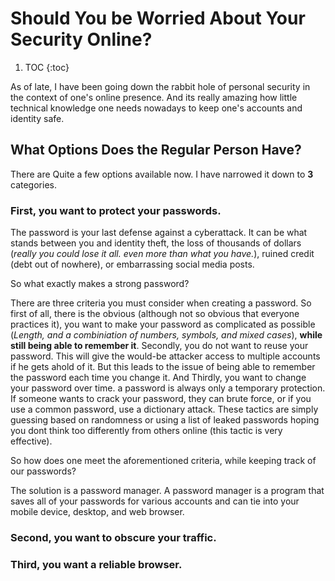 # Should You be Worried About Your Security Online?

1. TOC
{:toc}

As of late, I have been going down the rabbit hole of personal security in the context of one's online presence.
And its really amazing how little technical knowledge one needs nowadays to keep one's accounts and identity safe.

## What Options Does the Regular Person Have?

There are Quite a few options available now. I have narrowed it down to **3** categories.

### First, you want to protect your passwords.

The password is your last defense against a cyberattack. It can be what stands between you and identity theft,
the loss of thousands of dollars (*really you could lose it all. even more than what you have.*), ruined credit (debt out of nowhere),
or embarrassing social media posts.

So what exactly makes a strong password? 

There are three criteria you must consider when creating a password. So first of all, there is the obvious (although not so obvious that everyone practices it), you want 
to make your password as complicated as possible (*Length, and a combiniation of numbers, symbols, and mixed cases*), **while still being able to remember it**.
Secondly, you do not want to reuse your password. This will give the would-be attacker access to multiple accounts if he gets ahold
of it. But this leads to the issue of being able to remember the password each time you change it. And Thirdly, you want to change your password over time. 
a password is always only a temporary protection. If someone wants to crack your password, they can brute force,
or if you use a common password, use a dictionary attack. These tactics are simply guessing based on randomness or using a list
of leaked passwords hoping you dont think too differently from others online (this tactic is very effective).

So how does one meet the aforementioned criteria, while keeping track of our passwords?

The solution is a password manager. A password manager is a program that saves all of your passwords for various accounts and can tie into your
mobile device, desktop, and web browser.

### Second, you want to obscure your traffic.

### Third, you want a reliable browser.
